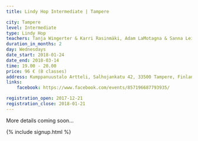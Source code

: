 ```yaml
---
title: Lindy Hop Intermediate | Tampere

city: Tampere
level: Intermediate
type: Lindy Hop
teachers: Tanja Wingerter & Karri Rasinmäki, Adam LaMotagna & Sanna Leinonen
duration_in_months: 2
day: Wednesdays
date_start: 2018-01-24
date_end: 2018-03-14
time: 19.00 - 20.00
price: 96 € (8 classes)
address: Kumppanuustalo Artteli, Salhojankatu 42, 33500 Tampere, Finland
links:
    facebook: https://www.facebook.com/events/857196687793935/

registration_open: 2017-12-21
registration_close: 2018-01-21
---
```


More details coming soon...

{% include signup.html %}
